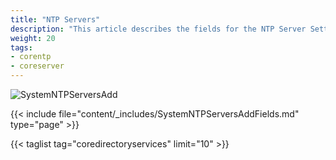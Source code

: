```yaml
---
title: "NTP Servers"
description: "This article describes the fields for the NTP Server Settings screen on TrueNAS CORE."
weight: 20
tags:
- corentp
- coreserver
---
```


![SystemNTPServersAdd](/images/CORE/12.0/SystemNTPServersAdd.png "Adding a new NTP Server")

{{< include file="content/_includes/SystemNTPServersAddFields.md" type="page" >}}

{{< taglist tag="coredirectoryservices" limit="10" >}}
